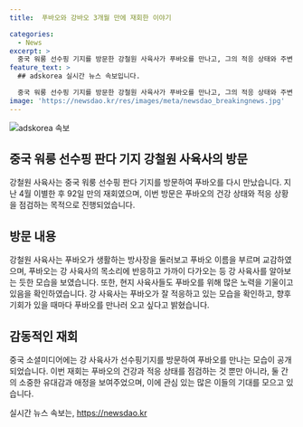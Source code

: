 ```yaml
---
title:  푸바오와 강바오 3개월 만에 재회한 이야기

categories:
  - News
excerpt: >
  중국 워룽 선수핑 기지를 방문한 강철원 사육사가 푸바오를 만나고, 그의 적응 상태와 주변 환경에 안도를 토로했습니다. 특히, 푸바오의 이름을 부르며 소통한 장면이 소셜미디어에 올라와 관심을 끌고 있습니다. 강 사육사는 푸바오의 적응 상태에 감탄하며 앞으로도 자주 만나러 오고 싶다고 밝혔습니다. 
feature_text: >
  ## adskorea 실시간 뉴스 속보입니다.

  중국 워룽 선수핑 기지를 방문한 강철원 사육사가 푸바오를 만나고, 그의 적응 상태와 주변 환경에 안도를 토로했습니다. 특히, 푸바오의 이름을 부르며 소통한 장면이 소셜미디어에 올라와 관심을 끌고 있습니다. 강 사육사는 푸바오의 적응 상태에 감탄하며 앞으로도 자주 만나러 오고 싶다고 밝혔습니다. 
image: 'https://newsdao.kr/res/images/meta/newsdao_breakingnews.jpg'
---
```


<p><img src="https://newsdao.kr/res/images/meta/newsdao_breakingnews.jpg" alt="adskorea 속보" /></p>

<h2 data-ke-size="size26">중국 워룽 선수핑 판다 기지 강철원 사육사의 방문</h2>

<p data-ke-size="size16">강철원 사육사는 중국 워룽 선수핑 판다 기지를 방문하여 푸바오를 다시 만났습니다. 지난 4월 이별한 후 92일 만의 재회였으며, 이번 방문은 푸바오의 건강 상태와 적응 상황을 점검하는 목적으로 진행되었습니다.</p>

<h2 data-ke-size="size26">방문 내용</h2>

<p data-ke-size="size16">강철원 사육사는 푸바오가 생활하는 방사장을 둘러보고 푸바오 이름을 부르며 교감하였으며, 푸바오는 강 사육사의 목소리에 반응하고 가까이 다가오는 등 강 사육사를 알아보는 듯한 모습을 보였습니다. 또한, 현지 사육사들도 푸바오를 위해 많은 노력을 기울이고 있음을 확인하였습니다. 강 사육사는 푸바오가 잘 적응하고 있는 모습을 확인하고, 향후 기회가 있을 때마다 푸바오를 만나러 오고 싶다고 밝혔습니다.</p>

<h2 data-ke-size="size26">감동적인 재회</h2>

<p data-ke-size="size16">중국 소셜미디어에는 강 사육사가 선수핑기지를 방문하여 푸바오를 만나는 모습이 공개되었습니다. 이번 재회는 푸바오의 건강과 적응 상태를 점검하는 것 뿐만 아니라, 둘 간의 소중한 유대감과 애정을 보여주었으며, 이에 관심 있는 많은 이들의 기대를 모으고 있습니다.</p>
실시간 뉴스 속보는, <a href="https://newsdao.kr" rel="dofollow">https://newsdao.kr</a>


